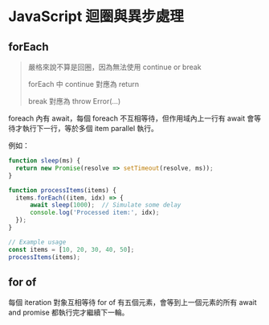 # JavaScript 迴圈與異步處理

## forEach

> 嚴格來說不算是回圈，因為無法使用 continue or break
>
> forEach 中 continue 對應為 return
>
> break 對應為 throw Error(...)

&#x20;foreach 內有 await，每個 foreach 不互相等待，但作用域內上一行有 await 會等待才執行下一行，等於多個 item parallel 執行。

例如：

```javascript
function sleep(ms) {
  return new Promise(resolve => setTimeout(resolve, ms));
}

function processItems(items) {
  items.forEach((item, idx) => {
      await sleep(1000);  // Simulate some delay
      console.log('Processed item:', idx);
  });
}

// Example usage
const items = [10, 20, 30, 40, 50];
processItems(items);
```

## for of

每個 iteration 對象互相等待 for of 有五個元素，會等到上一個元素的所有 await and promise 都執行完才繼續下一輪。
